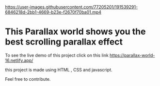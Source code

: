 



https://user-images.githubusercontent.com/77205201/191539291-6846218d-2bb1-4669-b23e-f2670f70ba01.mp4



# This Parallax world shows you the best scrolling parallax effect 

To see the live demo of this project click on this link https://parallax-world-16.netlify.app/

this project is made using HTML , CSS and javascript.

Feel free to contribute.
